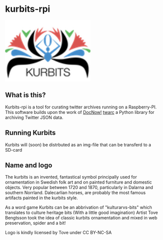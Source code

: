# kurbits-rpi
<div style="text: center;">
<img height="200" src="https://github.com/Segerberg/kurbits-rpi/blob/master/app/static/logo.png?raw=true">
</div>

## What is this?
Kurbits-rpi is a tool for curating twitter archives running on a Raspberry-PI. 
This software builds upon the work of [DocNow!](https://www.docnow.io/)  [twarc](https://github.com/DocNow/twarc) a Python library for archiving Twitter JSON data. 
 
## Running Kurbits
Kurbits will (soon) be distrbuted as an img-file that can be transferd to a SD-card


## Name and logo
The kurbits is an invented, fantastical symbol principally used for ornamentation in Swedish folk art
and on painted furniture and domestic objects. Very popular between 1720 and 1870, particularly in Dalarna and southern Norrland.
Dalecarlian horses, are probably the most famous artifacts painted in the kurbits style.

As a word game Kurbits can be an abbrivation of "kulturarvs-bits" which translates to culture heritage bits (With a little good imagination)
Artist Tove Bengtsson took the idea of classic kurbits ornamentation and mixed in web preservation, spider and a bit!

Logo is kindly licensed by Tove under CC BY-NC-SA